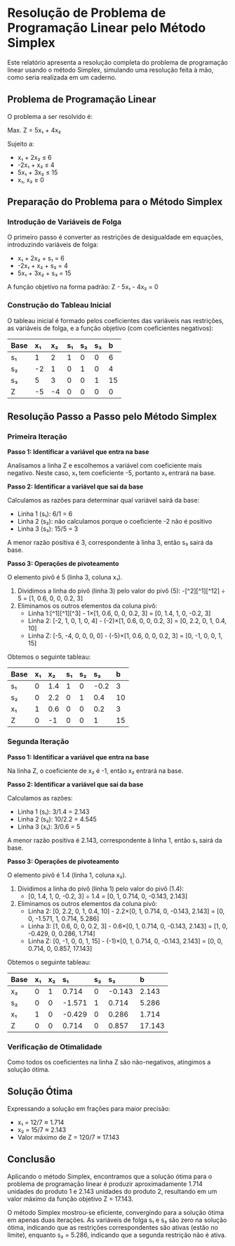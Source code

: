 
# Resolução de Problema de Programação Linear pelo Método Simplex

Este relatório apresenta a resolução completa do problema de programação linear usando o método Simplex, simulando uma resolução feita à mão, como seria realizada em um caderno.

## Problema de Programação Linear

O problema a ser resolvido é:

Max. Z = 5x₁ + 4x₂

Sujeito a:

- x₁ + 2x₂ ≤ 6
- -2x₁ + x₂ ≤ 4
- 5x₁ + 3x₂ ≤ 15
- x₁, x₂ ≥ 0


## Preparação do Problema para o Método Simplex

### Introdução de Variáveis de Folga

O primeiro passo é converter as restrições de desigualdade em equações, introduzindo variáveis de folga:

- x₁ + 2x₂ + s₁ = 6
- -2x₁ + x₂ + s₂ = 4
- 5x₁ + 3x₂ + s₃ = 15

A função objetivo na forma padrão:
Z - 5x₁ - 4x₂ = 0

### Construção do Tableau Inicial

O tableau inicial é formado pelos coeficientes das variáveis nas restrições, as variáveis de folga, e a função objetivo (com coeficientes negativos):


| Base | x₁ | x₂ | s₁ | s₂ | s₃ | b |
| :-- | :-- | :-- | :-- | :-- | :-- | :-- |
| s₁ | 1 | 2 | 1 | 0 | 0 | 6 |
| s₂ | -2 | 1 | 0 | 1 | 0 | 4 |
| s₃ | 5 | 3 | 0 | 0 | 1 | 15 |
| Z | -5 | -4 | 0 | 0 | 0 | 0 |

## Resolução Passo a Passo pelo Método Simplex

### Primeira Iteração

**Passo 1: Identificar a variável que entra na base**

Analisamos a linha Z e escolhemos a variável com coeficiente mais negativo. Neste caso, x₁ tem coeficiente -5, portanto x₁ entrará na base.

**Passo 2: Identificar a variável que sai da base**

Calculamos as razões para determinar qual variável sairá da base:

- Linha 1 (s₁): 6/1 = 6
- Linha 2 (s₂): não calculamos porque o coeficiente -2 não é positivo
- Linha 3 (s₃): 15/5 = 3

A menor razão positiva é 3, correspondente à linha 3, então s₃ sairá da base.

**Passo 3: Operações de pivoteamento**

O elemento pivô é 5 (linha 3, coluna x₁).

1. Dividimos a linha do pivô (linha 3) pelo valor do pivô (5):
-[^2][^1][^12] ÷ 5 = [1, 0.6, 0, 0, 0.2, 3]
2. Eliminamos os outros elementos da coluna pivô:
    - Linha 1:[^1][^1][^3] - 1×[1, 0.6, 0, 0, 0.2, 3] = [0, 1.4, 1, 0, -0.2, 3]
    - Linha 2: [-2, 1, 0, 1, 0, 4] - (-2)×[1, 0.6, 0, 0, 0.2, 3] = [0, 2.2, 0, 1, 0.4, 10]
    - Linha Z: [-5, -4, 0, 0, 0, 0] - (-5)×[1, 0.6, 0, 0, 0.2, 3] = [0, -1, 0, 0, 1, 15]

Obtemos o seguinte tableau:


| Base | x₁ | x₂ | s₁ | s₂ | s₃ | b |
| :-- | :-- | :-- | :-- | :-- | :-- | :-- |
| s₁ | 0 | 1.4 | 1 | 0 | -0.2 | 3 |
| s₂ | 0 | 2.2 | 0 | 1 | 0.4 | 10 |
| x₁ | 1 | 0.6 | 0 | 0 | 0.2 | 3 |
| Z | 0 | -1 | 0 | 0 | 1 | 15 |

### Segunda Iteração

**Passo 1: Identificar a variável que entra na base**

Na linha Z, o coeficiente de x₂ é -1, então x₂ entrará na base.

**Passo 2: Identificar a variável que sai da base**

Calculamos as razões:

- Linha 1 (s₁): 3/1.4 = 2.143
- Linha 2 (s₂): 10/2.2 = 4.545
- Linha 3 (x₁): 3/0.6 = 5

A menor razão positiva é 2.143, correspondente à linha 1, então s₁ sairá da base.

**Passo 3: Operações de pivoteamento**

O elemento pivô é 1.4 (linha 1, coluna x₂).

1. Dividimos a linha do pivô (linha 1) pelo valor do pivô (1.4):
    - [0, 1.4, 1, 0, -0.2, 3] ÷ 1.4 = [0, 1, 0.714, 0, -0.143, 2.143]
2. Eliminamos os outros elementos da coluna pivô:
    - Linha 2: [0, 2.2, 0, 1, 0.4, 10] - 2.2×[0, 1, 0.714, 0, -0.143, 2.143] = [0, 0, -1.571, 1, 0.714, 5.286]
    - Linha 3: [1, 0.6, 0, 0, 0.2, 3] - 0.6×[0, 1, 0.714, 0, -0.143, 2.143] = [1, 0, -0.429, 0, 0.286, 1.714]
    - Linha Z: [0, -1, 0, 0, 1, 15] - (-1)×[0, 1, 0.714, 0, -0.143, 2.143] = [0, 0, 0.714, 0, 0.857, 17.143]

Obtemos o seguinte tableau:


| Base | x₁ | x₂ | s₁ | s₂ | s₃ | b |
| :-- | :-- | :-- | :-- | :-- | :-- | :-- |
| x₂ | 0 | 1 | 0.714 | 0 | -0.143 | 2.143 |
| s₂ | 0 | 0 | -1.571 | 1 | 0.714 | 5.286 |
| x₁ | 1 | 0 | -0.429 | 0 | 0.286 | 1.714 |
| Z | 0 | 0 | 0.714 | 0 | 0.857 | 17.143 |

### Verificação de Otimalidade

Como todos os coeficientes na linha Z são não-negativos, atingimos a solução ótima.

## Solução Ótima

Expressando a solução em frações para maior precisão:

- x₁ = 12/7 ≈ 1.714
- x₂ = 15/7 ≈ 2.143
- Valor máximo de Z = 120/7 ≈ 17.143


## Conclusão

Aplicando o método Simplex, encontramos que a solução ótima para o problema de programação linear é produzir aproximadamente 1.714 unidades do produto 1 e 2.143 unidades do produto 2, resultando em um valor máximo da função objetivo Z = 17.143.

O método Simplex mostrou-se eficiente, convergindo para a solução ótima em apenas duas iterações. As variáveis de folga s₁ e s₃ são zero na solução ótima, indicando que as restrições correspondentes são ativas (estão no limite), enquanto s₂ = 5.286, indicando que a segunda restrição não é ativa.


